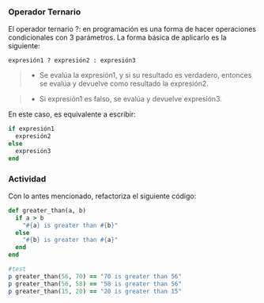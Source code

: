 ### Operador Ternario
El operador ternario ?: en programación es una forma de hacer operaciones condicionales con 3 parámetros. La forma básica de aplicarlo es la siguiente:

`expresión1 ? expresión2 : expresión3`

> * Se evalúa la expresión1, y si su resultado es verdadero, entonces se evalúa y devuelve como resultado la expresión2.

> * Si expresión1 es falso, se evalúa y devuelve expresión3.

 En este caso, es equivalente a escribir:

```Ruby
if expresión1
  expresión2
else
  expresión3
end
```
### Actividad
Con lo antes mencionado, refactoriza el siguiente código:

```Ruby
def greater_than(a, b)
  if a > b
    "#{a} is greater than #{b}"
  else
    "#{b} is greater than #{a}"
  end
end

#test
p greater_than(56, 70) == "70 is greater than 56"
p greater_than(56, 58) == "58 is greater than 56"
p greater_than(15, 20) == "20 is greater than 15"
```
